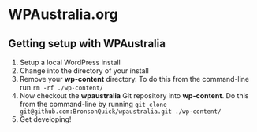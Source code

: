 # WPAustralia.org

## Getting setup with WPAustralia

1. Setup a local WordPress install
2. Change into the directory of your install
3. Remove your **wp-content** directory. To do this from the command-line run `rm -rf ./wp-content/`
4. Now checkout the **wpaustralia** Git repository into **wp-content**. Do this from the command-line by running `git clone git@github.com:BronsonQuick/wpaustralia.git ./wp-content/`
5. Get developing!
